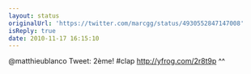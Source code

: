 ```yaml
---
layout: status
originalUrl: 'https://twitter.com/marcgg/status/4930552847147008'
isReply: true
date: 2010-11-17 16:15:10
---
```


@matthieublanco Tweet: 2ème! #clap  http://yfrog.com/2r8t9p  ^^
